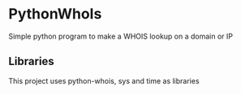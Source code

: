 # PythonWhoIs
 Simple python program to make a WHOIS lookup on a domain or IP
 
 ## Libraries
This project uses python-whois, sys and time as libraries